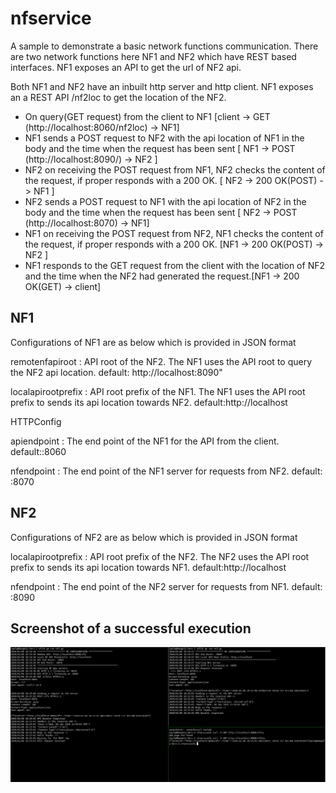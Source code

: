 # nfservice
A sample to demonstrate a basic network functions communication.
There are two network functions here NF1 and NF2 which have REST based 
interfaces. NF1 exposes an API to get the url of NF2 api.

Both NF1 and NF2 have an inbuilt http server and http client.
NF1 exposes an a REST API  /nf2loc to get the location of the NF2.
- On query(GET request) from the client to NF1  [client -> GET (http://localhost:8060/nf2loc) -> NF1]
- NF1 sends a POST request to NF2 with the api location of NF1 in the body and 
  the time when the request has been sent  [ NF1 -> POST (http://localhost:8090/) -> NF2 ]
- NF2 on receiving the POST request from NF1, NF2 checks the content of the 
  request, if proper responds with a 200 OK. [ NF2 -> 200 OK(POST) -> NF1 ]
- NF2 sends a POST request to NF1 with the api location of NF2 in the body and
  the time when the request has been sent [ NF2 -> POST (http://localhost:8070) -> NF1]
- NF1 on receiving the POST request from NF2, NF1 checks the content of the 
  request, if proper responds with a 200 OK. [NF1 -> 200 OK(POST) -> NF2 ]
- NF1 responds to the GET request from the client with the location of NF2 and 
  the time when the NF2 had generated the request.[NF1 -> 200 OK(GET) -> client]

## NF1
Configurations of NF1 are as below which is provided in JSON format

remotenfapiroot : API root of the NF2. The NF1 uses the API root to query the
NF2 api location. 
default: http://localhost:8090"

localapirootprefix : API root prefix of the NF1. The NF1 uses the API root prefix
to sends its api location towards NF2. 
default:http://localhost

HTTPConfig

apiendpoint : The end point of the NF1 for the API from the client.
default::8060

nfendpoint : The end point of the NF1 server for requests from NF2.
default: :8070

## NF2
Configurations of NF2 are as below which is provided in JSON format

localapirootprefix : API root prefix of the NF2. The NF2 uses the API root prefix
to sends its api location towards NF1. 
default:http://localhost

nfendpoint : The end point of the NF2 server for requests from NF1.
default: :8090

## Screenshot of a successful execution

![NF_Screeshot](nf_screenshot.JPG)
